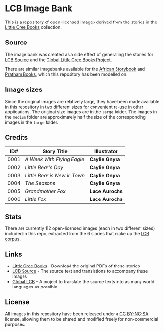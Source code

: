 # LCB Image Bank

This is a repository of open-licensed images derived from the stories in the [Little Cree Books](http://littlecreebooks.com/) collection.

## Source

The image bank was created as a side effect of generating the stories for [LCB Source](https://github.com/global-asp/lcb-source) and the [Global Little Cree Books Project](https://github.com/global-asp/global-lcb).

There are similar imagebanks available for the [African Storybook](https://github.com/global-asp/asp-imagebank) and [Pratham Books](https://github.com/global-asp/pb-imagebank), which this repository has been modelled on.

## Image sizes

Since the original images are relatively large, they have been made available in this repository in two different sizes for convenient re-use in other applications. The original size images are in the `large` folder. The images in the `medium` folder are approximately half the size of the corresponding images in the `large` folder.

## Credits

ID# | Story Title | Illustrator
--- | ----------- | -----------
0001 | _A Week With Flying Eagle_ | __Caylie Gnyra__
0002 | _Little Bear's Day_ | __Caylie Gnyra__
0003 | _Little Bear is New in Town_ |  __Caylie Gnyra__
0004 | _The Seasons_ | __Caylie Gnyra__
0005 | _Grandmother Fox_ | __Luce Aurochs__
0006 | _Little Fox_ | __Luce Aurochs__

## Stats

There are currently 112 open-licensed images (each in two different sizes) included in this repo, extracted from the 6 stories that make up the [LCB corpus](https://github.com/global-asp/lcb-source).

## Links

* [Little Cree Books](http://littlecreebooks.com/) - Download the original PDFs of these stories
* [LCB Source](https://github.com/global-asp/lcb-source) - The source text and translations to accompany these images
* [Global LCB](https://github.com/global-asp/global-lcb) - A project to translate the source texts into as many world languages as possible

## License

All images in this repository have been released under a [CC BY-NC-SA](http://creativecommons.org/licenses/by-nc-sa/3.0/) license, allowing them to be shared and modified freely for non-commercial purposes.
